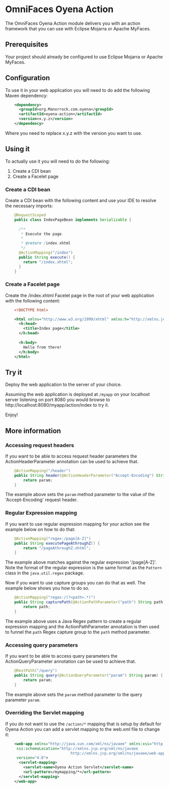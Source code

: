 
# OmniFaces Oyena Action

The OmniFaces Oyena Action module delivers you with an action framework that you
can use with Eclipse Mojarra or Apache MyFaces.

## Prerequisites

Your project should already be configured to use Eclipse Mojarra or Apache
MyFaces.

## Configuration

To use it in your web application you will need to do add the following Maven
dependency:

```xml
    <dependency>
      <groupId>org.Manorrock.com.oyena</groupId>
      <artifactId>oyena-action</artifactId>
      <version>x.y.z</version>
    </dependency>
```

Where you need to replace x.y.z with the version you want to use.

## Using it

To actually use it you will need to do the following:

1. Create a CDI bean
2. Create a Facelet page

### Create a CDI bean

Create a CDI bean with the following content and use your IDE to resolve the
necessary imports:

```java
    @RequestScoped
    public class IndexPageBean implements Serializable {
 
      /**
       * Execute the page.
       * 
       * @return /index.xhtml
       */
      @ActionMapping("/index")
      public String execute() {
        return "/index.xhtml";
      }
    }
```

### Create a Facelet page

Create the /index.xhtml Facelet page in the root of your web application with the 
following content:

```xml
    <!DOCTYPE html>

    <html xmlns="http://www.w3.org/1999/xhtml" xmlns:h="http://xmlns.jcp.org/jsf/html">
      <h:head>
        <title>Index page</title>
      </h:head>
	    
      <h:body>
        Hello from there!
      </h:body>
    </html>
```

## Try it

Deploy the web application to the server of your choice.

Assuming the web application is deployed at `/myapp` on your localhost server
listening on port 8080 you would browse to 
http://localhost:8080/myapp/action/index to try it.

Enjoy!

## More information

### Accessing request headers

If you want to be able to access request header parameters the ActionHeaderParameter
annotation can be used to achieve that.

```java
    @ActionMapping("/header")
    public String header(@ActionHeaderParameter("Accept-Encoding") String param) {
        return param;
    }
```

The example above sets the `param` method parameter to the value of the 
'Accept-Encoding' request header.

### Regular Expression mapping

If you want to use regular expression mapping for your action see the example
below on how to do that:

```java
    @ActionMapping("regex:/page[A-Z]")
    public String executePageAthroughZ() {
        return "/pageAthroughZ.xhtml";
    }
```

The example above matches against the regular expression '/page[A-Z]'. Note the
format of the regular expression is the same format as the `Pattern` class in the
`java.util.regex` package.

Now if you want to use capture groups you can do that as well. The example below
shows you how to do so.

```java
    @ActionMapping("regex:/(?<path>.*)")
    public String capturePath(@ActionPathParameter("path") String path) {
        return path;
    }
```

The example above uses a Java Regex pattern to create a regular expression
mapping and the ActionPathParameter annotation is then used to funnel the `path`
Regex capture group to the `path` method parameter.

### Accessing query parameters

If you want to be able to access query parameters the ActionQueryParameter
annotation can be used to achieve that.

```java
    @RestPath("/query")
    public String query(@ActionQueryParameter("param") String param) {
        return param;
    }
```

The example above sets the `param` method parameter to the query parameter `param`.

### Overriding the Servlet mapping

If you do not want to use the `/action/*` mapping that is setup by default for
Oyena Action you can add a servlet mapping to the web.xml file to change it:

```xml
    <web-app xmlns="http://java.sun.com/xml/ns/javaee" xmlns:xsi="http://www.w3.org/2001/XMLSchema-instance"
	 xsi:schemaLocation="http://xmlns.jcp.org/xml/ns/javaee
                             http://xmlns.jcp.org/xml/ns/javaee/web-app_4_0.xsd"
	 version="4.0">
      <servlet-mapping>
        <servlet-name>Oyena Action Servlet</servlet-name>
        <url-pattern>/mymapping/*</url-pattern>
      </servlet-mapping>
    </web-app>
```

